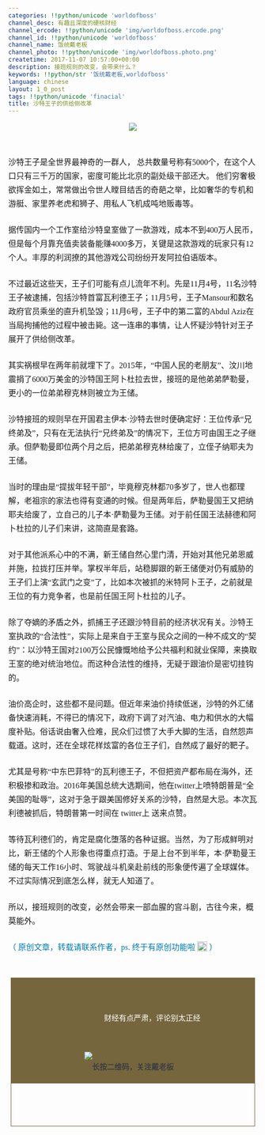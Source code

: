 ```yaml
---
categories: !!python/unicode 'worldofboss'
channel_desc: 有趣且深度的硬核财经
channel_ercode: !!python/unicode 'img/worldofboss.ercode.png'
channel_id: !!python/unicode 'worldofboss'
channel_name: 饭统戴老板
channel_photo: !!python/unicode 'img/worldofboss.photo.png'
createtime: 2017-11-07 10:57:00+00:00
description: 接班规则的改变，会带来什么？
keywords: !!python/str '饭统戴老板,worldofboss'
language: chinese
layout: 1_0_post
tags: !!python/unicode 'finacial'
title: 沙特王子的供给侧改革
---
```

<div class="rich_media_content" id="js_content">
<section label="Powered by 135editor.com" style="font-family: 微软雅黑;font-size: 16px;">
<section data-role="outer" label="Powered by 135editor.com" style="font-size:16px;">
<section data-role="outer" label="Powered by 135editor.com" style="font-size:16px;">
<section data-role="outer" label="Powered by 135editor.com" style="font-size:16px;">
<section data-role="outer" label="Powered by 135editor.com" style="font-size:16px;">
<section data-role="outer" label="Powered by 135editor.com" style="font-size:16px;">
<section label="Powered by 135editor.com">
<section data-role="outer" label="Powered by 135editor.com">
<p style="font-size: 16px;text-align: center;">
<img class="" data-ratio="1.1483516483516483" data-src="" data-w="728" src="{{ '/img/3wyMy93vCLLia0HRPlzuY1I9In8NSJnItJ34xb0uot7jmEVHY0retWkSmHCVrHKTs8Yhv201Lia1ibu2TkmGUj3vg..png' | prepend: site.img | replace: '//','/' }}"/>
</p>
<p style="font-size: 16px;">
<br/>
</p>
<p style="margin-bottom: 25px;text-align: left;line-height: 1.75em;">
                 沙特王子是全世界最神奇的一群人，
                 <span style="font-family: 微软雅黑;font-size: 16px;line-height: 28px;text-align: justify;">
                  总共数量号称有5000个，在这个人口只有三千万的国家，密度可能比北京的副处级干部还大。
                 </span>
                 他们穷奢极欲挥金如土，常常做出令世人瞠目结舌的奇葩之举，比如奢华的专机和游艇、家里养老虎和狮子、用私人飞机成吨地贩毒等。
                </p>
<p style="margin-bottom: 25px;text-align: left;line-height: 1.75em;">
<span style="line-height: 1.75em;">
                  据传国内一个工作室给沙特皇室做了一款游戏，成本不到400万人民币，但是每个月靠充值卖装备能赚4000多万，关键是这款游戏的玩家只有12个人。丰厚的利润撩的其他游戏公司纷纷开发阿拉伯语版本。
                 </span>
<br/>
</p>
<p style="margin-bottom: 25px;text-align: left;line-height: 1.75em;">
                 不过最近这些天，王子们可能有点儿流年不利。先是11月4号，11名沙特王子被逮捕，包括沙特首富瓦利德王子；11月5号，王子Mansour和数名政府官员乘坐的直升机坠毁；11月6号，王子中的第二富的Abdul Aziz在当局拘捕他的过程中被击毙。这一连串的事情，让人怀疑沙特针对王子展开了供给侧改革。
                </p>
<p style="margin-bottom: 25px;text-align: left;line-height: 1.75em;">
                 其实祸根早在两年前就埋下了。2015年，“中国人民的老朋友”、汶川地震捐了6000万美金的沙特国王阿卜杜拉去世，接班的是他弟弟萨勒曼，更小的一位弟弟穆克林则被立为王储。
                </p>
<p style="margin-bottom: 25px;text-align: left;line-height: 1.75em;">
<span style="line-height: 1.75em;">
                  沙特接班的规则早在开国君主伊本·沙特去世时便确定好：王位传承“兄终弟及”，只有在无法执行“兄终弟及”的情况下，王位方可由国王之子继承。但萨勒曼即位两个月之后，把弟弟穆克林给废了，立侄子纳耶夫为王储。
                 </span>
<br/>
</p>
<p style="margin-bottom: 25px;text-align: left;line-height: 1.75em;">
                 当时的理由是“提拔年轻干部”，毕竟穆克林都70多岁了，世人也都理解，老祖宗的家法也得有变通的时候。但是两年后，萨勒曼国王又把纳耶夫给废了，立自己的儿子本·萨勒曼为王储。对于前任国王法赫德和阿卜杜拉的儿子们来讲，这简直是套路。
                </p>
<p style="margin-bottom: 25px;text-align: left;line-height: 1.75em;">
                 对于其他派系心中的不满，新王储自然心里门清，开始对其他兄弟恩威并施，拉拢打压并举。掌权半年后，站稳脚跟的新王储便对仍有威胁的王子们上演“玄武门之变”了，比如本次被抓的米特阿卜王子，之前就是王位的有力竞争者，也是前任国王阿卜杜拉的儿子。
                </p>
<p style="margin-bottom: 25px;text-align: left;line-height: 1.75em;">
                 除了夺嫡的矛盾之外，抓捕王子还跟沙特目前的经济状况有关。沙特王室执政的“合法性”，实际上是来自于王室与民众之间的一种不成文的“契约”：以沙特王国对2100万公民慷慨地给予公共福利和就业保障，来换取王室的绝对统治地位。而这种合法性的维持，无疑于跟油价是密切挂钩的。
                </p>
<p style="margin-bottom: 25px;text-align: left;line-height: 1.75em;">
                 油价高企时，这些都不是问题。但近年来油价持续低迷，沙特的外汇储备快速消耗，不得已的情况下，政府下调了对汽油、电力和供水的大幅度补贴。俗话说由奢入俭难，民众们过惯了大手大脚的生活，自然怨声载道。这时，还在全球花样炫富的各位王子们，自然成了最好的靶子。
                </p>
<p style="margin-bottom: 25px;text-align: left;line-height: 1.75em;">
                 尤其是号称“中东巴菲特”的瓦利德王子，不但把资产都布局在海外，还积极掺和政治。2016年美国总统大选期间，他在twitter上喷特朗普是“全美国的耻辱”，这对于急于跟美国修好关系的沙特，自然是大忌。本次瓦利德被抓后，特朗普第一时间在
                 <span style="font-family: 微软雅黑;font-size: 16px;line-height: 28px;text-align: justify;">
                  twitter上
                 </span>
                 送来点赞。
                </p>
<p style="margin-bottom: 25px;text-align: left;line-height: 1.75em;">
                 等待瓦利德们的，肯定是腐化堕落的各种证据。当然，为了形成鲜明对比，新王储的个人形象也得重点打造。于是上台不到半年，本·萨勒曼王储的每天工作16小时、驾驶战斗机亲赴前线的形象便传遍了全球媒体。不过实际情况到底怎么样，就无人知道了。
                </p>
<p style="margin-bottom: 25px;text-align: left;line-height: 1.75em;">
                 所以，接班规则的改变，必然会带来一部血腥的宫斗剧，古往今来，概莫能外。
                </p>
<p style="font-size: 16px;">
<span style="color: rgb(0, 122, 170);">
                  （
                  <span style="font-family: 微软雅黑;font-size: 16px;line-height: 20.48px;">
                   原创文章，转载请联系作者，ps. 终于有原创功能啦
                   <img data-ratio="1" data-src="" data-w="20" src="{{ '/img/smiley..png' | prepend: site.img | replace: '//','/' }}" style="display:inline-block;width:20px;vertical-align:text-bottom;"/>
</span>
                  ）
                 </span>
</p>
<p style="font-size: 16px;">
<br/>
</p>
<section class="_135editor" data-color="rgb(117, 102, 62)" data-custom="rgb(117, 102, 62)" data-id="88589" data-tools="135编辑器" style="font-size: 16px;line-height: 25.6px;white-space: normal;border: 0px none;padding: 0px;transform: rotateZ(0deg);">
<section data-width="98%" style="margin-right: auto;margin-left: auto;border: none;width: 98%;box-sizing: border-box;">
<section data-width="100%" style="padding-bottom: 3em;width: 100%;border: 1px solid rgb(117, 102, 62);box-sizing: border-box;">
<section data-width="100%" style="padding: 3em 2em 6em;width: 100%;height: auto;overflow: hidden;text-align: center;color: rgb(255, 255, 255);box-sizing: border-box;background: rgb(117, 102, 62);">
<span style="font-size: 15px;white-space: pre-wrap;line-height: 1.5em;">
                     财经有点严肃，评论别太正经
                    </span>
<span style="white-space: pre-wrap;font-size: 1em;line-height: 1.5em;">
</span>
</section>
<section data-width="40%" style="margin-top: -4em;margin-right: auto;margin-left: auto;width: 40%;overflow: hidden;">
<img class="" data-ratio="1" data-src="" data-w="430" src="{{ '/img/3wyMy93vCLKVwRuyBYoO1DUJibXP8OmHGkyUcI00ZcfFSOfIk65jm9BoWoYW00IqRibuq3AibjI2SMOZmwpyHqficg..png' | prepend: site.img | replace: '//','/' }}"/>
</section>
<section data-width="100%" style="margin-top: 0.2em;margin-bottom: 0.2em;width: 100%;font-size: 1em;color: rgb(126, 126, 126);text-align: center;">
<span style="color: #3F3F3F;font-size: 15px;">
<strong>
                      长按二维码，关注戴老板
                     </strong>
</span>
</section>
<p>
<br/>
</p>
</section>
</section>
</section>
<p style="font-size: 16px;">
<br/>
</p>
</section>
</section>
</section>
</section>
</section>
</section>
</section>
</section>
</div>